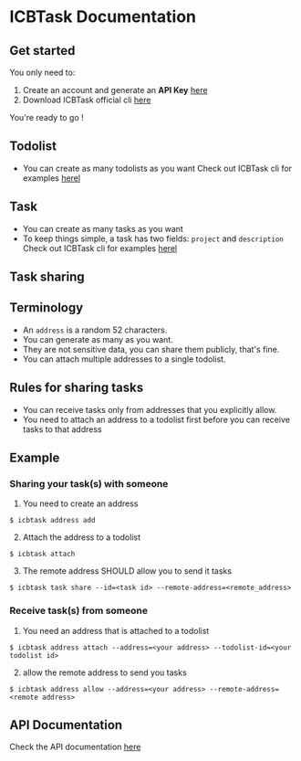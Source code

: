# ICBTask Documentation

## Get started

You only need to:
1. Create an account and generate an **API Key** [here](https://icbtask.com/signup)
2. Download ICBTask official cli [here](https://github.com/icbtask/cli)

You're ready to go !

## Todolist
- You can create as many todolists as you want
Check out ICBTask cli for examples [herel](https://github.com/icbtask/cli)

## Task
- You can create as many tasks as you want
- To keep things simple, a task has two fields: `project` and `description`
Check out ICBTask cli for examples [herel](https://github.com/icbtask/cli)

## Task sharing

## Terminology
- An `address` is a random 52 characters.
- You can generate as many as you want.
- They are not sensitive data, you can share them publicly, that's fine.
- You can attach multiple addresses to a single todolist.

## Rules for sharing tasks
- You can receive tasks only from addresses that you explicitly allow.
- You need to attach an address to a todolist first before you can receive tasks to that address

## Example
### Sharing your task(s) with someone
1. You need to create an address
```
$ icbtask address add
```
2. Attach the address to a todolist
```
$ icbtask attach
```
3. The remote address SHOULD allow you to send it tasks
```
$ icbtask task share --id=<task id> --remote-address=<remote_address>
```

### Receive task(s) from someone
1. You need an address that is attached to a todolist
```
$ icbtask address attach --address=<your address> --todolist-id=<your todolist id>
```
2. allow the remote address to send you tasks
```
$ icbtask address allow --address=<your address> --remote-address=<remote address>
```

## API Documentation
Check the API documentation [here](/api/)

